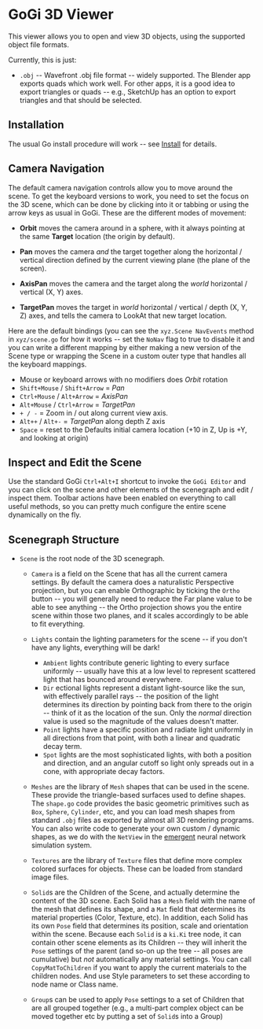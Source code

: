 # GoGi 3D Viewer

This viewer allows you to open and view 3D objects, using the supported object file formats.

Currently, this is just:

* `.obj` -- Wavefront .obj file format -- widely supported.  The Blender app exports quads which work well.  For other apps, it is a good idea to export triangles or quads -- e.g., SketchUp has an option to export triangles and that should be selected.

## Installation

The usual Go install procedure will work -- see [Install](https://goki.dev/gi/v2/wiki/Install) for details.

## Camera Navigation

The default camera navigation controls allow you to move around the scene.  To get the keyboard versions to work, you need to set the focus on the 3D scene, which can be done by clicking into it or tabbing or using the arrow keys as usual in GoGi.  These are the different modes of movement:

* **Orbit** moves the camera around in a sphere, with it always pointing at the same **Target** location (the origin by default).

* **Pan** moves the camera *and* the target together along the horizontal / vertical direction defined by the current viewing plane (the plane of the screen).

* **AxisPan** moves the camera and the target along the *world* horizontal / vertical (X, Y) axes.

* **TargetPan** moves the target in *world* horizontal / vertical / depth (X, Y, Z) axes, and tells the camera to LookAt that new target location.

Here are the default bindings (you can see the `xyz.Scene NavEvents` method in `xyz/scene.go` for how it works -- set the `NoNav` flag to true to disable it and you can write a different mapping by either making a new version of the Scene type or wrapping the Scene in a custom outer type that handles all the keyboard mappings.

* Mouse or keyboard arrows with no modifiers does *Orbit* rotation
* `Shift+Mouse` / `Shift+Arrow` = *Pan*
* `Ctrl+Mouse` / `Alt+Arrow` = *AxisPan*
* `Alt+Mouse` / `Ctrl+Arrow` = *TargetPan*
* `+ / -` = Zoom in / out along current view axis.
* `Alt++` / `Alt+-` = *TargetPan* along depth Z axis
* `Space` = reset to the Defaults initial camera location (+10 in Z, Up is +Y, and looking at origin)

## Inspect and Edit the Scene

Use the standard GoGi `Ctrl+Alt+I` shortcut to invoke the `GoGi Editor` and you can click on the scene and other elements of the scenegraph and edit / inspect them.  Toolbar actions have been enabled on everything to call useful methods, so you can pretty much configure the entire scene dynamically on the fly.

## Scenegraph Structure

* `Scene` is the root node of the 3D scenegraph.

    + `Camera` is a field on the Scene that has all the current camera settings.  By default the camera does a naturalistic Perspective projection, but you can enable Orthographic by ticking the `Ortho` button -- you will generally need to reduce the Far plane value to be able to see anything -- the Ortho projection shows you the entire scene within those two planes, and it scales accordingly to be able to fit everything.

    + `Lights` contain the lighting parameters for the scene -- if you don't have any lights, everything will be dark!
        + `Ambient` lights contribute generic lighting to every surface uniformly -- usually have this at a low level to represent scattered light that has bounced around everywhere.
        + `Dir` ectional lights represent a distant light-source like the sun, with effectively parallel rays -- the position of the light determines its direction by pointing back from there to the origin -- think of it as the location of the sun.  Only the *normal* direction value is used so the magnitude of the values doesn't matter.
        + `Point` lights have a specific position and radiate light uniformly in all directions from that point, with both a linear and quadratic decay term.
        + `Spot` lights are the most sophisticated lights, with both a position and direction, and an angular cutoff so light only spreads out in a cone, with appropriate decay factors.

    + `Meshes` are the library of `Mesh` shapes that can be used in the scene.  These provide the triangle-based surfaces used to define shapes.  The `shape.go` code provides the basic geometric primitives such as `Box`, `Sphere`, `Cylinder`, etc, and you can load mesh shapes from standard `.obj` files as exported by almost all 3D rendering programs.  You can also write code to generate your own custom / dynamic shapes, as we do with the `NetView` in the [emergent](https://github.com/emer/emergent) neural network simulation system.
    
    + `Textures` are the library of `Texture` files that define more complex colored surfaces for objects.  These can be loaded from standard image files.
    
    + `Solid`s are the Children of the Scene, and actually determine the content of the 3D scene.  Each Solid has a `Mesh` field with the name of the mesh that defines its shape, and a `Mat` field that determines its material properties (Color, Texture, etc).  In addition, each Solid has its own `Pose` field that determines its position, scale and orientation within the scene.  Because each `Solid` is a `ki.Ki` tree node, it can contain other scene elements as its Children -- they will inherit the `Pose` settings of the parent (and so-on up the tree -- all poses are cumulative) but *not* automatically any material settings.  You can call `CopyMatToChildren` if you want to apply the current materials to the children nodes.  And use Style parameters to set these according to node name or Class name.

    + `Group`s can be used to apply `Pose` settings to a set of Children that are all grouped together (e.g., a multi-part complex object can be moved together etc by putting a set of `Solid`s into a Group)
   
